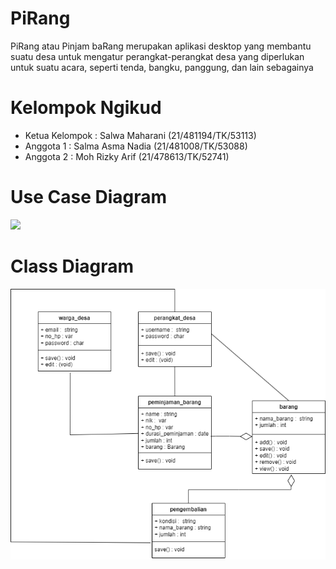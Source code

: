 # PiRang
PiRang atau Pinjam baRang merupakan aplikasi desktop yang membantu suatu desa untuk mengatur perangkat-perangkat desa yang diperlukan untuk suatu acara, seperti tenda, bangku, panggung, dan lain sebagainya

# Kelompok Ngikud
- Ketua Kelompok : Salwa Maharani (21/481194/TK/53113)
- Anggota 1 : Salma Asma Nadia (21/481008/TK/53088)
- Anggota 2 : Moh Rizky Arif (21/478613/TK/52741)

# Use Case Diagram
![](https://raw.githubusercontent.com/salwamhrn11/PiRang/blob/5dfdb458e18dddc1af6d7aab65678c1fb730c5c2/Use%20Case%20Diagram.png)

# Class Diagram
![](https://github.com/salwamhrn11/PiRang/blob/main/Class%20Diagram.png)
